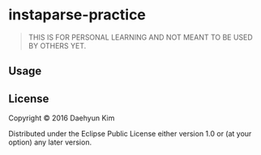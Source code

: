 # instaparse-practice

> THIS IS FOR PERSONAL LEARNING AND NOT MEANT TO BE USED BY OTHERS YET.

## Usage


## License

Copyright © 2016 Daehyun Kim

Distributed under the Eclipse Public License either version 1.0 or (at
your option) any later version.
